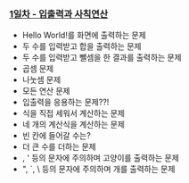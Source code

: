 ### [1일차 - 입출력과 사칙연산](https://github.com/king-dong-gun/CodingTes-BackJoon/tree/main/src/chap01)
- Hello World!를 화면에 출력하는 문제
- 두 수를 입력받고 합을 출력하는 문제
- 두 수를 입력받고 뺄셈을 한 결과를 출력하는 문제
- 곱셈 문제
- 나눗셈 문제
- 모든 연산 문제
- 입출력을 응용하는 문제??!
- 식을 직접 세워서 계산하는 문제
- 네 개의 계산식을 계산하는 문제
- 빈 칸에 들어갈 수는?
- 더 큰 수를 더하는 문제
- \, ' 등의 문자에 주의하며 고양이를 출력하는 문제
- ", `, \ 등의 문자에 주의하며 개를 출력하는 문제

